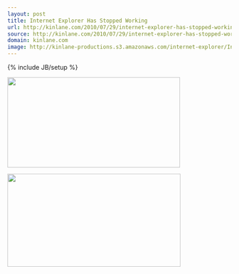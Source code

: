 ```yaml
---
layout: post
title: Internet Explorer Has Stopped Working
url: http://kinlane.com/2010/07/29/internet-explorer-has-stopped-working/
source: http://kinlane.com/2010/07/29/internet-explorer-has-stopped-working/
domain: kinlane.com
image: http://kinlane-productions.s3.amazonaws.com/internet-explorer/Internet-Explorer-Stopped-Working-1.png
---
```

{% include JB/setup %}

<p class="c1">
     <img class="aligncenter" title="Internet Explorer has Stopped Working" src="http://kinlane-productions.s3.amazonaws.com/internet-explorer/Internet-Explorer-Stopped-Working-1.png" alt="" width="388" height="203" />
</p>
<p class="c1">
     <img class="alignnone" title="Stop Using Internet Explorer" src="http://kinlane-productions.s3.amazonaws.com/internet-explorer/Internet-Explorer-Stopped-Working-2.png" alt="" width="389" height="209" />
</p>